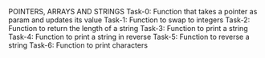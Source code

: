 POINTERS, ARRAYS AND STRINGS
Task-0: Function that takes a pointer as param and updates its value
Task-1: Function to swap to integers
Task-2: Function to return the length of a string
Task-3: Function to print a string
Task-4: Function to print a string in reverse
Task-5: Function to reverse a string
Task-6: Function to print characters